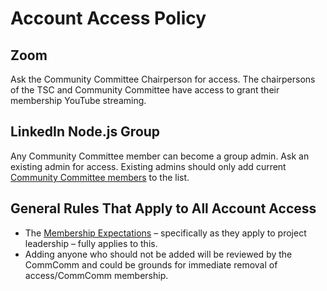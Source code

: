# Account Access Policy

## Zoom

Ask the Community Committee Chairperson for access. The chairpersons of the TSC and Community Committee have access to grant their membership YouTube streaming.

## LinkedIn Node.js Group

Any Community Committee member can become a group admin. Ask an existing admin for access. Existing admins should only add current [Community Committee members](https://github.com/nodejs/community-committee#community-committee-members) to the list.

## General Rules That Apply to All Account Access

- The [Membership Expectations](https://github.com/nodejs/admin/blob/master/MemberExpectations.md) – specifically as they apply to project leadership – fully applies to this.
- Adding anyone who should not be added will be reviewed by the CommComm and could be grounds for immediate removal of access/CommComm membership.
